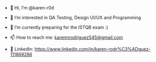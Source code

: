 - 👋 Hi, I’m @karen-r0d
- 👀 I’m interested in QA Testing, Design UI/UX and Programming
- 🌱 I’m currently preparing for the ISTQB exam :)

- 📫 How to reach me: karennrodriguez545@gmail.com
- 💞️ LinkedIn: https://www.linkedin.com/in/karen-rodr%C3%ADguez-111869266

<!---
karen-r0d/karen-r0d is a ✨ special ✨ repository because its `README.md` (this file) appears on your GitHub profile.
You can click the Preview link to take a look at your changes.
-  I’m looking to collaborate on ...
--->
